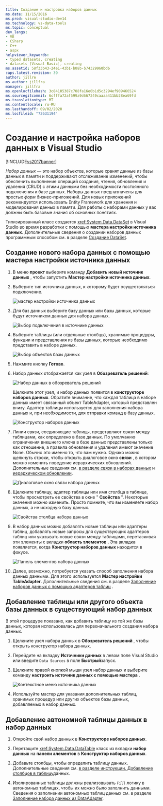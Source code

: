 ```yaml
---
title: Создание и настройка наборов данных
ms.date: 11/15/2016
ms.prod: visual-studio-dev14
ms.technology: vs-data-tools
ms.topic: conceptual
dev_langs:
- VB
- CSharp
- C++
- aspx
helpviewer_keywords:
- typed datasets, creating
- datasets [Visual Basic], creating
ms.assetid: 58f33b43-24e1-43b1-b08b-b74329960bd6
caps.latest.revision: 39
author: jillre
ms.author: jillfra
manager: jillfra
ms.openlocfilehash: 3c84105387c708fa16e0b1d5c3294ef909466524
ms.sourcegitcommit: 6cfffa72af599a9d667249caaaa411bb28ea69fd
ms.translationtype: MT
ms.contentlocale: ru-RU
ms.lasthandoff: 09/02/2020
ms.locfileid: "72631194"
---
```

# <a name="create-and-configure-datasets-in-visual-studio"></a>Создание и настройка наборов данных в Visual Studio
[!INCLUDE[vs2017banner](../includes/vs2017banner.md)]

*Набор данных* — это набор объектов, которые хранят данные из базы данных в памяти и поддерживают отслеживание изменений, чтобы обеспечить выполнение операций создания, чтения, обновления и удаления (CRUD) с этими данными без необходимости постоянного подключения к базе данных. Наборы данных предназначены для простых *форм* бизнес-приложений. Для новых приложений рекомендуется использовать Entity Framework для хранения и моделирования данных в памяти. Для работы с наборами данных у вас должны быть базовые знания об основных понятиях.

 Типизированный класс создается <xref:System.Data.DataSet> в Visual Studio во время разработки с помощью **мастера настройки источника данных**. Дополнительные сведения о создании наборов данных программным способом см. в разделе [Создание DataSet](https://msdn.microsoft.com/library/57629d8f-393e-4677-8b83-29ffde27f5fc).

## <a name="create-a-new-dataset-by-using-the-data-source-configuration-wizard"></a>Создание нового набора данных с помощью мастера настройки источника данных

1. В меню **проект** выберите команду **Добавить новый источник данных** , чтобы запустить **Мастер настройки источника данных**.

2. Выберите тип источника данных, к которому будет осуществляться подключение.

     ![мастер настройки источника данных](../data-tools/media/data-source-configuration-wizard.png "мастер настройки источника данных")

3. Для баз данных выберите базу данных или базы данных, которые будут источником данных для набора данных.

     ![Выбор подключения в источнике данных](../data-tools/media/data-source-choose-a-connection.png "Выбор подключения в источнике данных")

4. Выберите таблицы (или отдельные столбцы), хранимые процедуры, функции и представления из базы данных, которые необходимо представить в наборе данных.

     ![Выбор объектов базы данных](../data-tools/media/raddata-chose-objects.png "раддата выбранные объекты")

5. Нажмите кнопку **Готово**.

6. Набор данных отображается как узел в **Обозреватель решений**:

     ![Набор данных в обозреватель решений](../data-tools/media/dataset-in-solution-explorer.png "Набор данных в обозреватель решений")

     Щелкните этот узел, и набор данных появится в **конструкторе наборов данных**. Обратите внимание, что каждая таблица в наборе данных имеет связанный объект TableAdapter, который представлен внизу. Адаптер таблицы используется для заполнения набора данных и, при необходимости, для отправки команд в базу данных.

     ![Конструктор наборов данных](../data-tools/media/dataset-designer.png "Конструктор наборов данных")

7. Линии связи, соединяющие таблицы, представляют связи между таблицами, как определено в базе данных. По умолчанию ограничения внешнего ключа в базе данных представлены только как отношение, а правила обновления и удаления имеют значение None. Обычно это именно то, что вам нужно. Однако можно щелкнуть строки, чтобы открыть диалоговое окно **связи** , в котором можно изменить поведение иерархических обновлений. Дополнительные сведения см. [в разделе связи в наборах данных](../data-tools/relationships-in-datasets.md) и [иерархическом обновлении](../data-tools/hierarchical-update.md).

     ![Диалоговое окно связи набора данных](../data-tools/media/raddata-relation-dialog.png "диалоговое окно связи раддата")

8. Щелкните таблицу, адаптер таблицы или имя столбца в таблице, чтобы просмотреть ее свойства в окне " **Свойства** ". Некоторые значения можно изменить. Просто помните, что вы изменяете набор данных, а не исходную базу данных.

     ![Свойства столбца набора данных](../data-tools/media/dataset-column-properties.png "Свойства столбца набора данных")

9. В набор данных можно добавлять новые таблицы или адаптеры таблиц, добавлять новые запросы для существующих адаптеров таблиц или указывать новые связи между таблицами, перетаскивая эти элементы с вкладки **область элементов** . Эта вкладка появляется, когда **Конструктор наборов данных** находится в фокусе.

     ![Панель элементов набора данных](../data-tools/media/raddata-dataset-toolbox.png "Панель элементов набора данных раддата")

10. Далее, возможно, потребуется указать способ заполнения набора данных данными. Для этого используется **Мастер настройки TableAdapter**. Дополнительные сведения см. в разделе [Заполнение наборов данных с помощью адаптеров таблиц](../data-tools/fill-datasets-by-using-tableadapters.md) .

## <a name="add-a-database-table-or-other-object-to-an-existing-dataset"></a>Добавление таблицы или другого объекта базы данных в существующий набор данных
 В этой процедуре показано, как добавить таблицу из той же базы данных, которая использовалась для первоначального создания набора данных.

1. Щелкните узел набора данных в **Обозреватель решений** , чтобы открыть конструктор набора данных.

2. Перейдите на вкладку **Источники данных** в левом поле Visual Studio или введите `Data Sources` в поле **Быстрый**запуск.

3. Щелкните правой кнопкой мыши узел набор данных и выберите команду **настроить источник данных с помощью мастера** .

     ![Контекстное меню источника данных](../data-tools/media/data-source-context-menu.png "Контекстное меню источника данных")

4. Используйте мастер для указания дополнительных таблиц, хранимых процедур или других объектов базы данных, добавляемых в набор данных.

## <a name="add-a-stand-alone-data-table-to-a-dataset"></a>Добавление автономной таблицы данных в набор данных

1. Откройте свой набор данных в **Конструкторе наборов данных**.

2. Перетащите <xref:System.Data.DataTable> класс из вкладки **набор данных** на **панели элементов** в **Конструктор наборов данных**.

3. Добавьте столбцы, чтобы определить таблицу данных. Дополнительные сведения см. [в разделе инструкции. Добавление столбцов в таблицу](https://msdn.microsoft.com/library/8ca21f77-b99a-47a7-a656-7cfd7a1bd9df)данных.

4. Изолированные таблицы должны реализовывать `Fill` логику в автономных таблицах, чтобы их можно было заполнить данными. Сведения о заполнении автономных таблиц данных см. в разделе [Заполнение набора данных из DataAdapter](https://msdn.microsoft.com/library/3fa0ac7d-e266-4954-bfac-3fbe2f913153).
